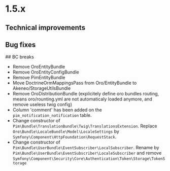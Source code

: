 # 1.5.x

## Technical improvements

## Bug fixes

## BC breaks

- Remove OroEntityBundle
- Remove OroEntityConfigBundle
- Remove PimEntityBundle
- Move DoctrineOrmMappingsPass from Oro/EntityBundle to Akeneo/StorageUtilsBundle
- Remove OroDistributionBundle (explicitely define oro bundles routing, means oro/rounting.yml are not automaticaly loaded anymore, and remove useless twig config)
- Column 'comment' has been added on the `pim_notification_notification` table.
- Change constructor of `Pim\Bundle\TranslationBundle\Twig\TranslationsExtension`.
  Replace `Oro\Bundle\LocaleBundle\Model\LocaleSettings` by `Symfony\Component\HttpFoundation\RequestStack`.
- Change constructor of `Pim\Bundle\UserBundle\EventSubscriber\LocalSubscriber`.
  Rename by `Pim\Bundle\UserBundle\EventSubscriber\LocaleSubscriber` and remove `Symfony\Component\Security\Core\Authentication\Token\Storage\TokenStorage`
